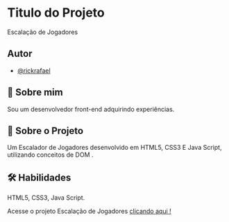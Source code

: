 #  Titulo do Projeto
Escalação de Jogadores


## Autor

- [@rickrafael](https://www.github.com/rickrafael)


## 🚀 Sobre mim
Sou um desenvolvedor front-end adquirindo experiências.

## 🤖 Sobre o Projeto
Um Escalador de Jogadores desenvolvido em HTML5, CSS3 E Java Script, utilizando conceitos de DOM .


## 🛠 Habilidades
HTML5, CSS3, Java Script.


Acesse o projeto Escalação de Jogadores <a href= "https://rickrafael.github.io/escalacao-de-times/"> clicando aqui ! </a>

